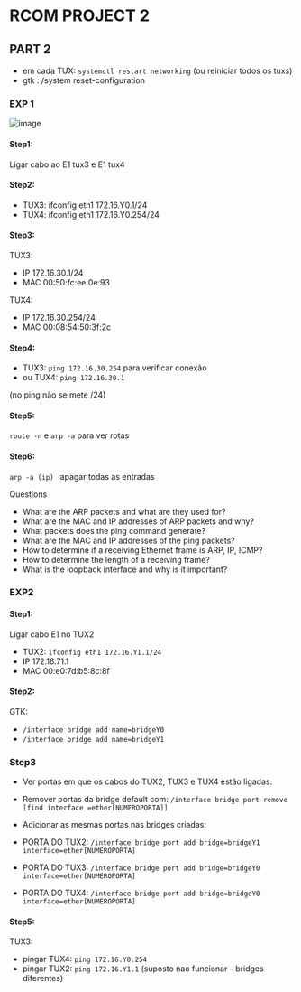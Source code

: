 # RCOM PROJECT 2

## PART 2

- em cada TUX: ```systemctl restart networking```   (ou reiniciar todos os tuxs)
- gtk : /system reset-configuration
### EXP 1

![image](https://github.com/user-attachments/assets/8508334f-cea8-42a6-9152-7f54292e4341)

#### Step1: 
Ligar cabo ao E1 tux3 e E1 tux4
  
#### Step2:
- TUX3: ifconfig eth1 172.16.Y0.1/24
- TUX4: ifconfig eth1 172.16.Y0.254/24
     
#### Step3:
TUX3:
- IP 172.16.30.1/24
- MAC 00:50:fc:ee:0e:93
  
TUX4:
- IP 172.16.30.254/24
- MAC 00:08:54:50:3f:2c

#### Step4:
- TUX3: ```ping 172.16.30.254``` para verificar conexão
- ou TUX4: ```ping 172.16.30.1```

(no ping não se mete /24)

#### Step5:
```route -n``` e ```arp -a``` para ver rotas

#### Step6:
```arp -a (ip) ``` apagar todas as entradas


Questions
- What are the ARP packets and what are they used for?
- What are the MAC and IP addresses of ARP packets and why?
- What packets does the ping command generate?
- What are the MAC and IP addresses of the ping packets?
- How to determine if a receiving Ethernet frame is ARP, IP, ICMP?
- How to determine the length of a receiving frame?
- What is the loopback interface and why is it important?


### EXP2

#### Step1:
Ligar cabo E1 no TUX2
- TUX2: ```ifconfig eth1 172.16.Y1.1/24```
- IP 172.16.71.1
- MAC 00:e0:7d:b5:8c:8f

#### Step2:
GTK: 
- ```/interface bridge add name=bridgeY0```
- ```/interface bridge add name=bridgeY1```

### Step3

- Ver portas em que os cabos do TUX2, TUX3 e TUX4 estão ligadas.
- Remover portas da bridge default com: ```/interface bridge port remove [find interface =ether[NUMEROPORTA]]```

- Adicionar as mesmas portas nas bridges criadas:
- PORTA DO TUX2: ```/interface bridge port add bridge=bridgeY1 interface=ether[NUMEROPORTA]```
- PORTA DO TUX3: ```/interface bridge port add bridge=bridgeY0 interface=ether[NUMEROPORTA]```
- PORTA DO TUX4: ```/interface bridge port add bridge=bridgeY0 interface=ether[NUMEROPORTA]```

#### Step5:
TUX3: 
- pingar TUX4: ```ping 172.16.Y0.254```
- pingar TUX2: ```ping 172.16.Y1.1``` (suposto nao funcionar - bridges diferentes) 

















